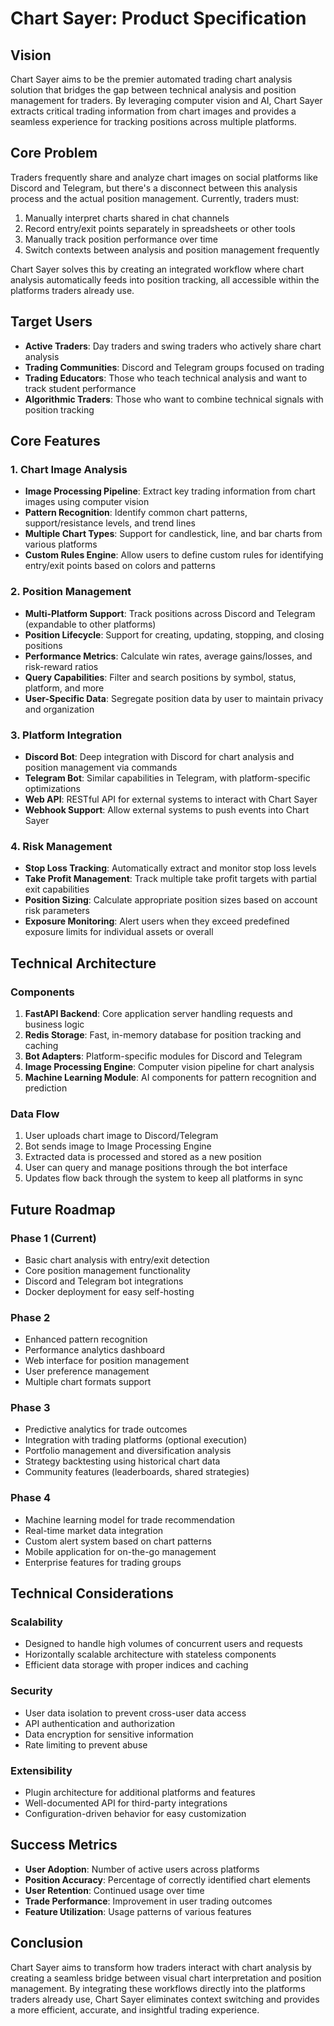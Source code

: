 # Chart Sayer: Product Specification

## Vision

Chart Sayer aims to be the premier automated trading chart analysis solution that bridges the gap between technical analysis and position management for traders. By leveraging computer vision and AI, Chart Sayer extracts critical trading information from chart images and provides a seamless experience for tracking positions across multiple platforms.

## Core Problem

Traders frequently share and analyze chart images on social platforms like Discord and Telegram, but there's a disconnect between this analysis process and the actual position management. Currently, traders must:

1. Manually interpret charts shared in chat channels
2. Record entry/exit points separately in spreadsheets or other tools
3. Manually track position performance over time
4. Switch contexts between analysis and position management frequently

Chart Sayer solves this by creating an integrated workflow where chart analysis automatically feeds into position tracking, all accessible within the platforms traders already use.

## Target Users

- **Active Traders**: Day traders and swing traders who actively share chart analysis
- **Trading Communities**: Discord and Telegram groups focused on trading
- **Trading Educators**: Those who teach technical analysis and want to track student performance
- **Algorithmic Traders**: Those who want to combine technical signals with position tracking

## Core Features

### 1. Chart Image Analysis

- **Image Processing Pipeline**: Extract key trading information from chart images using computer vision
- **Pattern Recognition**: Identify common chart patterns, support/resistance levels, and trend lines
- **Multiple Chart Types**: Support for candlestick, line, and bar charts from various platforms
- **Custom Rules Engine**: Allow users to define custom rules for identifying entry/exit points based on colors and patterns

### 2. Position Management

- **Multi-Platform Support**: Track positions across Discord and Telegram (expandable to other platforms)
- **Position Lifecycle**: Support for creating, updating, stopping, and closing positions
- **Performance Metrics**: Calculate win rates, average gains/losses, and risk-reward ratios
- **Query Capabilities**: Filter and search positions by symbol, status, platform, and more
- **User-Specific Data**: Segregate position data by user to maintain privacy and organization

### 3. Platform Integration

- **Discord Bot**: Deep integration with Discord for chart analysis and position management via commands
- **Telegram Bot**: Similar capabilities in Telegram, with platform-specific optimizations
- **Web API**: RESTful API for external systems to interact with Chart Sayer
- **Webhook Support**: Allow external systems to push events into Chart Sayer

### 4. Risk Management

- **Stop Loss Tracking**: Automatically extract and monitor stop loss levels
- **Take Profit Management**: Track multiple take profit targets with partial exit capabilities
- **Position Sizing**: Calculate appropriate position sizes based on account risk parameters
- **Exposure Monitoring**: Alert users when they exceed predefined exposure limits for individual assets or overall

## Technical Architecture

### Components

1. **FastAPI Backend**: Core application server handling requests and business logic
2. **Redis Storage**: Fast, in-memory database for position tracking and caching
3. **Bot Adapters**: Platform-specific modules for Discord and Telegram
4. **Image Processing Engine**: Computer vision pipeline for chart analysis
5. **Machine Learning Module**: AI components for pattern recognition and prediction

### Data Flow

1. User uploads chart image to Discord/Telegram
2. Bot sends image to Image Processing Engine
3. Extracted data is processed and stored as a new position
4. User can query and manage positions through the bot interface
5. Updates flow back through the system to keep all platforms in sync

## Future Roadmap

### Phase 1 (Current)
- Basic chart analysis with entry/exit detection
- Core position management functionality
- Discord and Telegram bot integrations
- Docker deployment for easy self-hosting

### Phase 2
- Enhanced pattern recognition
- Performance analytics dashboard
- Web interface for position management
- User preference management
- Multiple chart formats support

### Phase 3
- Predictive analytics for trade outcomes
- Integration with trading platforms (optional execution)
- Portfolio management and diversification analysis
- Strategy backtesting using historical chart data
- Community features (leaderboards, shared strategies)

### Phase 4
- Machine learning model for trade recommendation
- Real-time market data integration
- Custom alert system based on chart patterns
- Mobile application for on-the-go management
- Enterprise features for trading groups

## Technical Considerations

### Scalability
- Designed to handle high volumes of concurrent users and requests
- Horizontally scalable architecture with stateless components
- Efficient data storage with proper indices and caching

### Security
- User data isolation to prevent cross-user data access
- API authentication and authorization
- Data encryption for sensitive information
- Rate limiting to prevent abuse

### Extensibility
- Plugin architecture for additional platforms and features
- Well-documented API for third-party integrations
- Configuration-driven behavior for easy customization

## Success Metrics

- **User Adoption**: Number of active users across platforms
- **Position Accuracy**: Percentage of correctly identified chart elements
- **User Retention**: Continued usage over time
- **Trade Performance**: Improvement in user trading outcomes
- **Feature Utilization**: Usage patterns of various features

## Conclusion

Chart Sayer aims to transform how traders interact with chart analysis by creating a seamless bridge between visual chart interpretation and position management. By integrating these workflows directly into the platforms traders already use, Chart Sayer eliminates context switching and provides a more efficient, accurate, and insightful trading experience.
